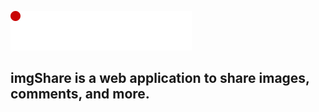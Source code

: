 ![img](docs/imgshare-logo.png)

## imgShare is a web application to share images, comments, and more.
